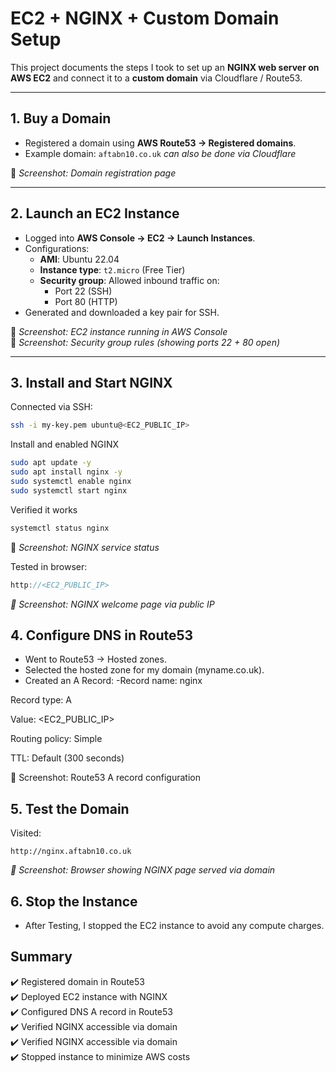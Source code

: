 # EC2 + NGINX + Custom Domain Setup

This project documents the steps I took to set up an **NGINX web server on AWS EC2** and connect it to a **custom domain** via Cloudflare / Route53.  

---

## 1. Buy a Domain
- Registered a domain using **AWS Route53 → Registered domains**.
- Example domain: `aftabn10.co.uk`
*can also be done via Cloudflare*

📸 *Screenshot: Domain registration page*

---

## 2. Launch an EC2 Instance
- Logged into **AWS Console → EC2 → Launch Instances**.
- Configurations:
  - **AMI**: Ubuntu 22.04
  - **Instance type**: `t2.micro` (Free Tier)
  - **Security group**: Allowed inbound traffic on:
    - Port 22 (SSH)
    - Port 80 (HTTP)
- Generated and downloaded a key pair for SSH.

📸 *Screenshot: EC2 instance running in AWS Console*  
📸 *Screenshot: Security group rules (showing ports 22 + 80 open)*  

---

## 3. Install and Start NGINX
Connected via SSH:
```bash
ssh -i my-key.pem ubuntu@<EC2_PUBLIC_IP>
```

Install and enabled NGINX
```bash
sudo apt update -y
sudo apt install nginx -y
sudo systemctl enable nginx
sudo systemctl start nginx
```
Verified it works
```bash
systemctl status nginx
```
📸 *Screenshot: NGINX service status*

Tested in browser:
```cpp
http://<EC2_PUBLIC_IP>
```
*📸 Screenshot: NGINX welcome page via public IP*

## 4. Configure DNS in Route53

- Went to Route53 → Hosted zones.
- Selected the hosted zone for my domain (myname.co.uk).
- Created an A Record:
-Record name: nginx

Record type: A

Value: <EC2_PUBLIC_IP>

Routing policy: Simple

TTL: Default (300 seconds)

📸 Screenshot: Route53 A record configuration

## 5. Test the Domain

Visited:
```
http://nginx.aftabn10.co.uk
```
*📸 Screenshot: Browser showing NGINX page served via domain*

## 6. Stop the Instance 

- After Testing, I stopped the EC2 instance to avoid any compute charges.

## Summary

:heavy_check_mark: Registered domain in Route53<br>
:heavy_check_mark: Deployed EC2 instance with NGINX<br>
:heavy_check_mark: Configured DNS A record in Route53<br>
:heavy_check_mark: Verified NGINX accessible via domain<br>
:heavy_check_mark: Verified NGINX accessible via domain<br>
:heavy_check_mark: Stopped instance to minimize AWS costs